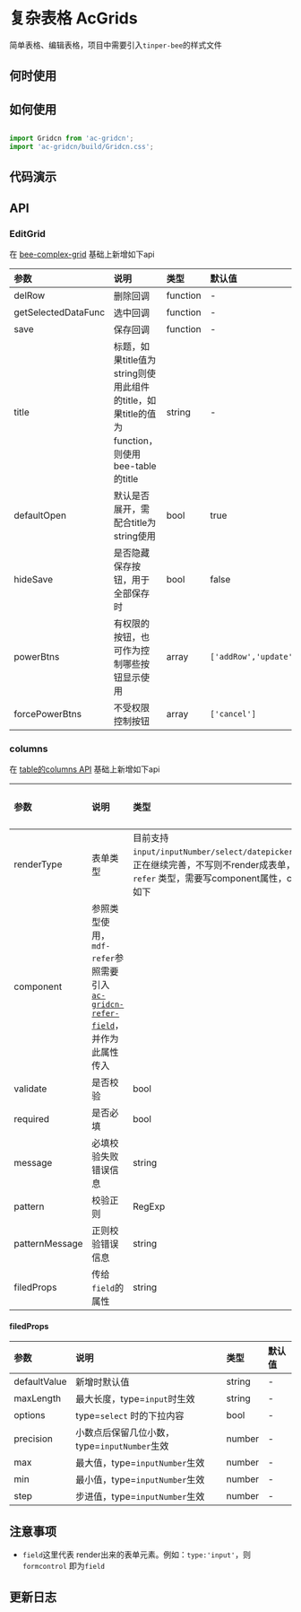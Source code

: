 # 复杂表格 AcGrids

简单表格、编辑表格，项目中需要引入`tinper-bee`的样式文件

## 何时使用

## 如何使用

```js

import Gridcn from 'ac-gridcn';
import 'ac-gridcn/build/Gridcn.css';

```

## 代码演示

## API

### EditGrid

在 [bee-complex-grid](http://bee.tinper.org/tinper-acs/bee-complex-grid) 基础上新增如下api

|参数|说明|类型|默认值|
|:---|:-----|:----|:------|
|delRow|删除回调|function|-|
|getSelectedDataFunc|选中回调|function|-|
|save|保存回调|function|-|
|title|标题，如果title值为string则使用此组件的title，如果title的值为function，则使用bee-table的title|string|-|
|defaultOpen|默认是否展开，需配合title为string使用|bool|true|
|hideSave|是否隐藏保存按钮，用于全部保存时|bool|false|
|powerBtns|有权限的按钮，也可作为控制哪些按钮显示使用|array|`['addRow','update','delRow','copyRow','export','min','max','cancel','save','copyToEnd']`|
|forcePowerBtns|不受权限控制按钮|array|`['cancel']`|



### columns

在 [table的columns API](http://bee.tinper.org/tinper-bee/bee-table#Column) 基础上新增如下api

|参数|说明|类型|默认值|
|:---|:-----|:----|:------|
|renderType|表单类型|目前支持 `input/inputNumber/select/datepicker/year/refer`，正在继续完善，不写则不render成表单，注意如使用 `refer` 类型，需要写component属性，component属性如下|-|
|component|参照类型使用，`mdf-refer`参照需要引入 [`ac-gridcn-refer-field`](https://www.npmjs.com/package/ac-gridcn-refer-field)，并作为此属性传入||
|validate|是否校验|bool|-|
|required|是否必填|bool|-|
|message|必填校验失败错误信息|string|-|
|pattern|校验正则|RegExp|-|
|patternMessage|正则校验错误信息|string|-|
|filedProps|传给`field`的属性|string|-|


#### filedProps

|参数|说明|类型|默认值|
|:---|:-----|:----|:------|
|defaultValue|新增时默认值|string|-|
|maxLength|最大长度，type=`input`时生效|string|-|
|options|type=`select` 时的下拉内容|bool|-|
|precision|小数点后保留几位小数，type=`inputNumber`生效|number|-|
|max|最大值，type=`inputNumber`生效|number|-|
|min|最小值，type=`inputNumber`生效|number|-|
|step|步进值，type=`inputNumber`生效|number|-|



 ## 注意事项

 - `field`这里代表 render出来的表单元素。例如：`type:'input'`，则 `formcontrol` 即为`field`

 ## 更新日志
